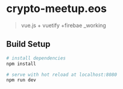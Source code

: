 # crypto-meetup.eos

> vue.js + vuetify +firebae _working

## Build Setup

``` bash
# install dependencies
npm install

# serve with hot reload at localhost:8080
npm run dev

